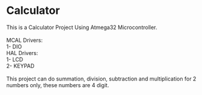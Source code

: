 # Calculator
This is a Calculator Project Using Atmega32 Microcontroller.</br></br>
MCAL Drivers: </br>
1- DIO </br>
HAL Drivers: </br>
1- LCD </br>
2- KEYPAD </br></br>
This project can do summation, division, subtraction and multiplication for 2 numbers only, these numbers are 4 digit.
